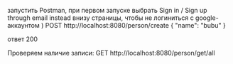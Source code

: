 
запустить Postman, при первом запуске выбрать Sign in / Sign up through email instead внизу страницы, чтобы не логиниться с google-аккаунтом
)
POST http://localhost:8080/person/create
{
    "name": "bubu"
}
  
ответ 200

Проверяем наличие записи:
GET http://localhost:8080/person/get/all